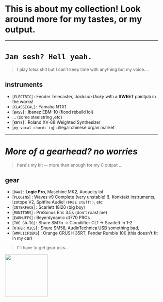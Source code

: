 # This is about my collection! Look around more for my tastes, or my output. 

----

# `Jam sesh? Hell yeah.`
> I play lotsa shit but I can't keep time with anything but my voice....

## instruments
- [`ELECTRIC`] : Fender Telecaster,
        *Jackson Dinky* with a **SWEET** paintjob in the works!
-  [`CLASSICAL`]  : Yamaha NTX1
- [`BASS`] : Ibanez EBM-10 (flood rebuild lol)
- ... (some steelstring ,etc)
- [`KEYS`] : Roland XV-88 Weighted Synthesizer
- [`my vocal chords ig`] : illegal chinese organ market

---
# *More of a gearhead? no worries*
> here's my kit -- more than enough for my 0 output ...

## gear
- [`DAW`] : **Logic Pro**, Maschine MK2, Audacity lol
- [`PLUGINS`] : Waves v9 Complete (very unstable!!!), Konktakt Instruments, Izotope V2, Spitfire Audio! `(FREE stuff!)`, etc
- [`INTERFACE`] : Scarlett 18i20 (big boy)
- [`MONITORS`] : PreSonus Eris 3.5s (don't roast me)
- [`EARMUFFS`] : Beyerdynamic dt770 PROs
- [`THE GO-TO`] : Shure SM7b -> Cloudlifter CL1 -> Scarlett ln 1-2
- [`OTHER MICS`] : Shure SM58, AudioTechnica USB something bad,
- [`AMPLIIFIERS`] : Orange CRUSH 35RT, Fender Rumble 100 (this doesn't fit in my car)

> I'll have to get gear pics...  

<img src="/imgs/jason-cigar..png" align="center" width="140rem" />